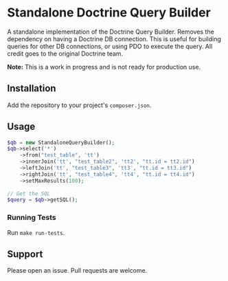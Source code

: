 # Standalone Doctrine Query Builder
A standalone implementation of the Doctrine Query Builder. Removes the dependency on having a Doctrine DB connection. This is useful for building queries for other DB connections, or using PDO to execute the query.
All credit goes to the original Doctrine team. 

**Note:** This is a work in progress and is not ready for production use.

## Installation
Add the repository to your project's `composer.json`.

## Usage
```php
$qb = new StandaloneQueryBuilder();
$qb->select('*')
    ->from("test_table", 'tt')
    ->innerJoin('tt', "test_table2", 'tt2', "tt.id = tt2.id")
    ->leftJoin('tt', "test_table3", 'tt3', "tt.id = tt3.id")
    ->rightJoin('tt', "test_table4", 'tt4', "tt.id = tt4.id")
    ->setMaxResults(100);
    
// Get the SQL
$query = $qb->getSQL();
```

### Running Tests
Run `make run-tests`.

## Support
Please open an issue. Pull requests are welcome.